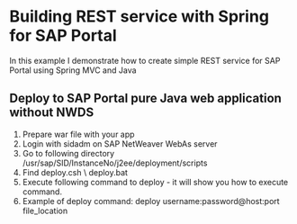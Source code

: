 # Building REST service with Spring for SAP Portal

In this example I demonstrate how to create simple REST service for SAP Portal using Spring MVC and Java

## Deploy to SAP Portal pure Java web application without NWDS
1. Prepare war file with your app
2. Login with sidadm on SAP NetWeaver WebAs server 
3. Go to following directory /usr/sap/SID/InstanceNo/j2ee/deployment/scripts
4. Find deploy.csh \ deploy.bat
5. Execute following command to deploy - it will show you how to execute command.
6. Example of deploy command: deploy username:password@host:port file_location
	


